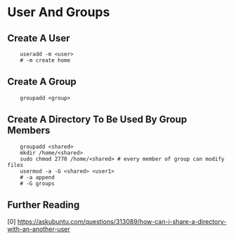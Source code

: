 User And Groups
===============

## Create A User

```
	useradd -m <user>
	# -m create home
```

## Create A Group

```
	groupadd <group>
```

## Create A Directory To Be Used By Group Members

```
	groupadd <shared>
	mkdir /home/<shared>
	sudo chmod 2770 /home/<shared> # every member of group can modify files
	usermod -a -G <shared> <user1>
	# -a append
	# -G groups
```

## Further Reading
[0] https://askubuntu.com/questions/313089/how-can-i-share-a-directory-with-an-another-user
